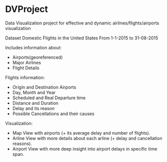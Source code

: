 # DVProject
Data Visualization project for effective and dynamic airlines/flights/airports visualization

Dataset
Domestic Flights in the United States
From 1-1-2015 to 31-08-2015

Includes information about:
- Airports(georeferenced)
- Major Airlines
- Flight Details

Flights information:
- Origin and Destination Airports
- Day, Month and Year
- Scheduled and Real Departure time
- Distance and Duration
- Delay and its reason
- Possible Cancellations and their causes

Visualization:
- Map View with airports (+ its average delay and number of flights).
- Arline View with more details about each arline (+ delay and cancellation reasons).
- Airport View with more deep insight into airport delays in specific time span. 
